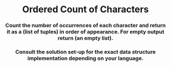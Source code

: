 <div align = 'center'>

# Ordered Count of Characters

</div>

<div align = 'center'>

<h3>Count the number of occurrences of each character and return it as a (list of tuples) in order of appearance. For empty output return (an empty list).</h3>

<h3>Consult the solution set-up for the exact data structure implementation depending on your language.</h3>

</div>
